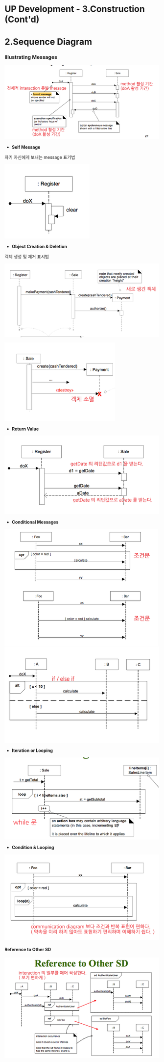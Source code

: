 UP Development - 3.Construction (Cont'd)
=====

2.Sequence Diagram
====

### Illustrating Messages

![screenshot](img/Illustrating_Messages2.png)

- **Self Message**

자기 자신에게 보내는 message 표기법

![screenshot](img/Self_Message2.png)

- **Object Creation & Deletion**

객체 생성 및 제거 표시법

![screenshot](img/createObject2.png)

![screenshot](img/destoryObject2.png)

- **Return Value**

![screenshot](img/Return_value2.png)

- **Conditional Messages**

![screenshot](img/Conditional_Messages2.png)
![screenshot](img/Conditional_Messages2_1.png)

- **Iteration or Looping**

![screenshot](img/Iteration_or_Looping2.png)

- **Condition & Looping**

![screenshot](img/Condition_&_Iteration2.png)


#### Reference to Other SD

![screenshot](img/Reference_to_Other_SD.png)
